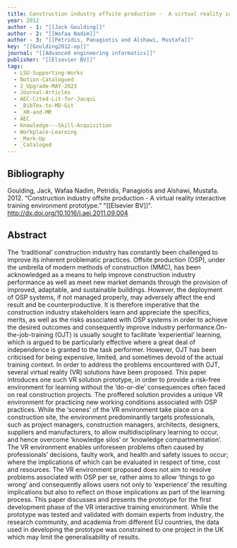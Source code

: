 ```yaml
---
title: Construction industry offsite production -  A virtual reality interactive training environment prototype
year: 2012
author - 1: "[[Jack Goulding]]"
author - 2: "[[Wafaa Nadim]]"
author - 3: "[[Petridis, Panagiotis and Alshawi, Mustafa]]"
key: "[[Goulding2012-op]]"
journal: "[[Advanced engineering informatics]]"
publisher: "[[Elsevier BV]]"
tags:
  - LSU-Supporting-Works
  - Notion-Catalogued
  - 2_Upgrade-MAY-2023
  - Journal-Articles
  - AEC-Cited-Lit-for-Jacqui
  - _BibTex-to-MD-Git
  - _XR-and-MR
  - AEC
  - Knowledge---Skill-Acquisition
  - Workplace-Learning
  - _Mark-Up
  - _Cataloged
---
```


## Bibliography
Goulding, Jack, Wafaa Nadim, Petridis, Panagiotis and Alshawi, Mustafa. 2012. “Construction industry offsite production -  A virtual reality interactive training environment prototype.” "[[Elsevier BV]]". http://dx.doi.org/10.1016/j.aei.2011.09.004

## Abstract
The ‘traditional’ construction industry has constantly been challenged to improve its inherent problematic practices. Offsite production (OSP), under the umbrella of modern methods of construction (MMC), has been acknowledged as a means to help improve construction industry performance as well as meet new market demands through the provision of improved, adaptable, and sustainable buildings. However, the deployment of OSP systems, if not managed properly, may adversely affect the end result and be counterproductive. It is therefore imperative that the construction industry stakeholders learn and appreciate the specifics, merits, as well as the risks associated with OSP systems in order to achieve the desired outcomes and consequently improve industry performance.On-the-job-training (OJT) is usually sought to facilitate ‘experiential’ learning, which is argued to be particularly effective where a great deal of independence is granted to the task performer. However, OJT has been criticised for being expensive, limited, and sometimes devoid of the actual training context. In order to address the problems encountered with OJT, several virtual reality (VR) solutions have been proposed. This paper introduces one such VR solution prototype, in order to provide a risk-free environment for learning without the ‘do-or-die’ consequences often faced on real construction projects. The proffered solution provides a unique VR environment for practicing new working conditions associated with OSP practices. While the ‘scenes’ of the VR environment take place on a construction site, the environment predominantly targets professionals, such as project managers, construction managers, architects, designers, suppliers and manufacturers, to allow multidisciplinary learning to occur, and hence overcome ‘knowledge silos’ or ‘knowledge compartmentation’. The VR environment enables unforeseen problems often caused by professionals’ decisions, faulty work, and health and safety issues to occur; where the implications of which can be evaluated in respect of time, cost and resources. The VR environment proposed does not aim to resolve problems associated with OSP per se, rather aims to allow ‘things to go wrong’ and consequently allows users not only to ‘experience’ the resulting implications but also to reflect on those implications as part of the learning process. This paper discusses and presents the prototype for the first development phase of the VR interactive training environment. While the prototype was tested and validated with domain experts from industry, the research community, and academia from different EU countries, the data used in developing the prototype was constrained to one project in the UK which may limit the generalisability of results.